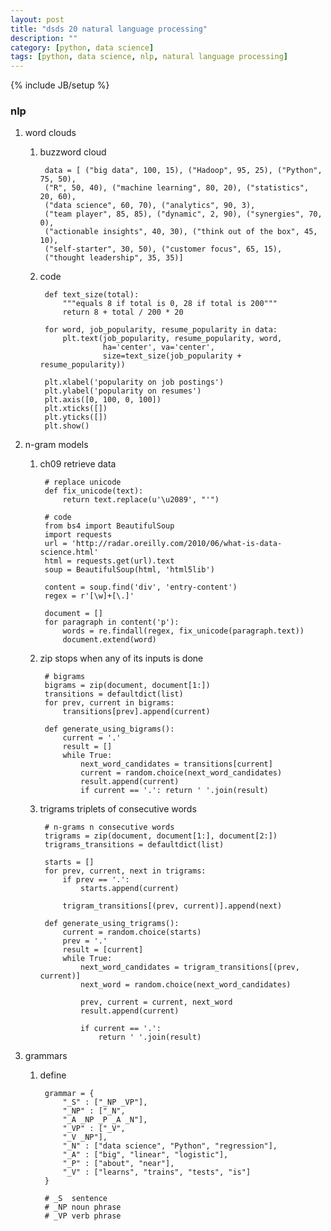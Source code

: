 ```yaml
---
layout: post
title: "dsds 20 natural language processing"
description: ""
category: [python, data science]
tags: [python, data science, nlp, natural language processing]
---
```

{% include JB/setup %}


### nlp

1. word clouds

    1. buzzword cloud

            data = [ ("big data", 100, 15), ("Hadoop", 95, 25), ("Python", 75, 50),
            ("R", 50, 40), ("machine learning", 80, 20), ("statistics", 20, 60),
            ("data science", 60, 70), ("analytics", 90, 3),
            ("team player", 85, 85), ("dynamic", 2, 90), ("synergies", 70, 0),
            ("actionable insights", 40, 30), ("think out of the box", 45, 10),
            ("self-starter", 30, 50), ("customer focus", 65, 15),
            ("thought leadership", 35, 35)]

    1. code

            def text_size(total):
                """equals 8 if total is 0, 28 if total is 200"""
                return 8 + total / 200 * 20

            for word, job_popularity, resume_popularity in data:
                plt.text(job_popularity, resume_popularity, word,
                         ha='center', va='center',
                         size=text_size(job_popularity + resume_popularity))

            plt.xlabel('popularity on job postings')
            plt.ylabel('popularity on resumes')
            plt.axis([0, 100, 0, 100])
            plt.xticks([])
            plt.yticks([])
            plt.show()

1. n-gram models

    1. ch09 retrieve data

            # replace unicode
            def fix_unicode(text):
                return text.replace(u'\u2089', "'")

            # code
            from bs4 import BeautifulSoup
            import requests
            url = 'http://radar.oreilly.com/2010/06/what-is-data-science.html'
            html = requests.get(url).text
            soup = BeautifulSoup(html, 'html5lib')

            content = soup.find('div', 'entry-content')
            regex = r'[\w]+[\.]'

            document = []
            for paragraph in content('p'):
                words = re.findall(regex, fix_unicode(paragraph.text))
                document.extend(word)

    1. zip stops when any of its inputs is done

            # bigrams
            bigrams = zip(document, document[1:])
            transitions = defaultdict(list)
            for prev, current in bigrams:
                transitions[prev].append(current)

            def generate_using_bigrams():
                current = '.'
                result = []
                while True:
                    next_word_candidates = transitions[current]
                    current = random.choice(next_word_candidates)
                    result.append(current)
                    if current == '.': return ' '.join(result)

    1. trigrams triplets of consecutive words

            # n-grams n consecutive words
            trigrams = zip(document, document[1:], document[2:])
            trigrams_transitions = defaultdict(list)

            starts = []
            for prev, current, next in trigrams:
                if prev == '.':
                    starts.append(current)

                trigram_transitions[(prev, current)].append(next)

            def generate_using_trigrams():
                current = random.choice(starts)
                prev = '.'
                result = [current]
                while True:
                    next_word_candidates = trigram_transitions[(prev, current)]
                    next_word = random.choice(next_word_candidates)

                    prev, current = current, next_word
                    result.append(current)

                    if current == '.':
                        return ' '.join(result)

1. grammars

    1. define

            grammar = {
                "_S" : ["_NP _VP"],
                "_NP" : ["_N",
                "_A _NP _P _A _N"],
                "_VP" : ["_V",
                "_V _NP"],
                "_N" : ["data science", "Python", "regression"],
                "_A" : ["big", "linear", "logistic"],
                "_P" : ["about", "near"],
                "_V" : ["learns", "trains", "tests", "is"]
            }

            # _S  sentence
            # _NP noun phrase
            # _VP verb phrase